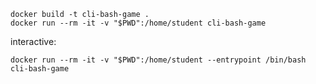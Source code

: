```
docker build -t cli-bash-game .
docker run --rm -it -v "$PWD":/home/student cli-bash-game
```

interactive:

`docker run --rm -it -v "$PWD":/home/student --entrypoint /bin/bash cli-bash-game`

